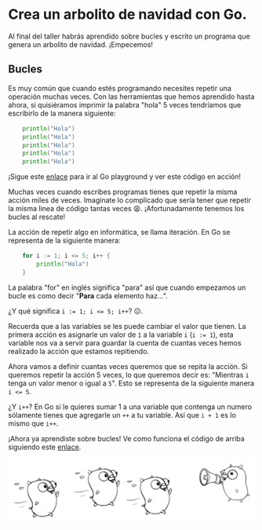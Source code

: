 # Crea un arbolito de navidad con Go.

Al final del taller habrás aprendido sobre bucles y escrito un programa que genera un arbolito de navidad. ¡Empecemos!

## Bucles

Es muy común que cuando estés programando necesites repetir una operación muchas veces. Con las herramientas que hemos aprendido hasta ahora, si quisiéramos imprimir la palabra "hola" 5 veces tendríamos que escribirlo de la manera siguiente:

```go
    println("Hola")
    println("Hola")
    println("Hola")
    println("Hola")
    println("Hola")
```

¡Sigue este [enlace](https://play.golang.org/p/N2Z8GYC1ipH) para ir al Go playground y ver este código en acción!

Muchas veces cuando escribes programas tienes que repetir la misma acción miles de veces. Imagínate lo complicado que sería tener que repetir la misma linea de código tantas veces :weary:. ¡Afortunadamente tenemos los bucles al rescate!

La acción de repetir algo en informática, se llama iteración. En Go se representa de la siguiente manera:

```go
    for i := 1; i <= 5; i++ {
        println("Hola")
    }
```

La palabra "for" en inglés significa "para" así que cuando empezamos un bucle es como decir "**Para** cada elemento haz...".

¿Y qué significa `i := 1; i <= 5; i++`? :confounded:.

Recuerda que a las variables se les puede cambiar el valor que tienen. La primera acción es asignarle un valor de `1` a la variable `i` (`i := 1`), esta variable nos va a servir para guardar la cuenta de cuantas veces hemos realizado la acción que estamos repitiendo.

Ahora vamos a definir cuantas veces queremos que se repita la acción. Si queremos repetir la acción 5 veces, lo que queremos decir es: "Mientras `i` tenga un valor menor o igual a `5`". Esto se representa de la siguiente manera `i <= 5`.

¿Y `i++`? En Go si le quieres sumar 1 a una variable que contenga un numero sólamente tienes que agregarle un `++` a tu variable. Así que `i + 1` es lo mismo que `i++`.

¡Ahora ya aprendiste sobre bucles! Ve como funciona el código de arriba siguiendo este [enlace](https://play.golang.org/p/B4LNJHQLK6B).

![Imagen de un gophers corriendo](../assets/gophers_corriendo.png)
